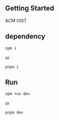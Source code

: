 
## Getting Started
ACM OIST

## dependency
```
npm i 
```
or 
```
pnpm i
```
## Run
```
npm run dev
```
or
```
pnpm dev